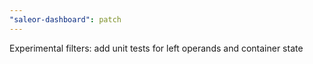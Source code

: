 ```yaml
---
"saleor-dashboard": patch
---
```


Experimental filters: add unit tests for left operands and container state
